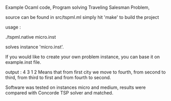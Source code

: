 Example Ocaml code,
Program solving Traveling Salesman Problem,

source can be found in src/tspml.ml
simply hit 'make' to build the project

usage :

./tspml.native micro.inst

solves instance 'micro.inst'.

If you would like to create your own problem instance,
you can base it on example.inst file.

output : 4 3 1 2
Means that from first city we move to fourth, from second to third,
from third to first and from fourth to second.

Software was tested on instances micro and medium, results were compared
with Concorde TSP solver and matched.

